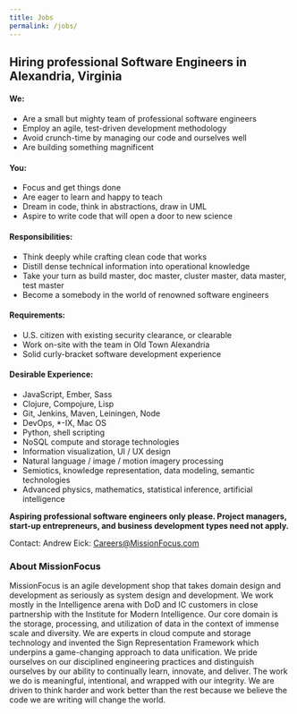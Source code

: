 ```yaml
---
title: Jobs
permalink: /jobs/
---
```

## Hiring professional Software Engineers in Alexandria, Virginia

#### We:
* Are a small but mighty team of professional software engineers
* Employ an agile, test-driven development methodology
* Avoid crunch-time by managing our code and ourselves well
* Are building something magnificent

#### You:
* Focus and get things done
* Are eager to learn and happy to teach
* Dream in code, think in abstractions, draw in UML
* Aspire to write code that will open a door to new science

#### Responsibilities:
* Think deeply while crafting clean code that works
* Distill dense technical information into operational knowledge
* Take your turn as build master, doc master, cluster master, data master, test master
* Become a somebody in the world of renowned software engineers

#### Requirements:
* U.S. citizen with existing security clearance, or clearable
* Work on-site with the team in Old Town Alexandria
* Solid curly-bracket software development experience

#### Desirable Experience:
* JavaScript, Ember, Sass
* Clojure, Compojure, Lisp
* Git, Jenkins, Maven, Leiningen, Node
* DevOps, *-IX, Mac OS
* Python, shell scripting
* NoSQL compute and storage technologies
* Information visualization, UI / UX design
* Natural language / image / motion imagery processing
* Semiotics, knowledge representation, data modeling, semantic technologies
* Advanced physics, mathematics, statistical inference, artificial intelligence

__Aspiring professional software engineers only please. Project managers, start-up entrepreneurs, and business development types need not apply.__

Contact:  Andrew Eick:   <Careers@MissionFocus.com>

### About MissionFocus
MissionFocus is an agile development shop that takes domain design and development as seriously as system design and development. We work mostly in the Intelligence arena with DoD and IC customers in close partnership with the Institute for Modern Intelligence. Our core domain is the storage, processing, and utilization of data in the context of immense scale and diversity. We are experts in cloud compute and storage technology and invented the Sign Representation Framework which underpins a game-changing approach to data unification.  We pride ourselves on our disciplined engineering practices and distinguish ourselves by our ability to continually learn, innovate, and deliver. The work we do is meaningful, intentional, and wrapped with our integrity.  We are driven to think harder and work better than the rest because we believe the code we are writing will change the world.

